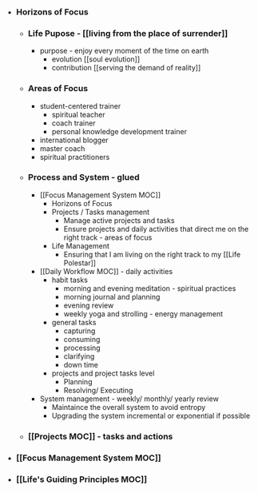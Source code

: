 - ### Horizons of Focus
    - ### Life Pupose - [[living from the place of surrender]] 
        - purpose - enjoy every moment of the time on earth
            - evolution [[soul evolution]]
            - contribution [[serving the demand of reality]]
    - ### Areas of Focus
        - student-centered trainer
            - spiritual teacher
            - coach trainer
            - personal knowledge development trainer
        - international blogger
        - master coach
        - spiritual practitioners
    - ### Process and System - glued
        - [[Focus Management System MOC]]
            - Horizons of Focus
            - Projects / Tasks management
                - Manage active projects and tasks
                - Ensure projects and daily activities that direct me on the right track - areas of focus
            - Life Management
                - Ensuring that I am living on the right track to my [[Life Polestar]]
        - [[Daily Workflow MOC]] - daily activities
            - habit tasks
                - morning and evening meditation - spiritual practices
                - morning journal and planning
                - evening review 
                - weekly yoga and strolling - energy management
            - general tasks
                - capturing
                - consuming
                - processing
                - clarifying
                - down time
            - projects and project tasks level
                - Planning
                - Resolving/ Executing
        - System management - weekly/ monthly/ yearly review
            - Maintaince the overall system to avoid entropy
            - Upgrading the system incremental or exponential if possible
    - ### [[Projects MOC]] - tasks and actions
- ### [[Focus Management System MOC]]
- ### [[Life's Guiding Principles MOC]]
